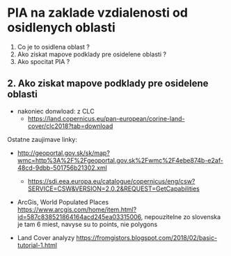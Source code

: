 # PIA na zaklade vzdialenosti od osidlenych oblasti

1. Co je to osidlena oblast ?
2. Ako ziskat mapove podklady pre osidelene oblasti ?
3. Ako spocitat PIA ?



## 2. Ako ziskat mapove podklady pre osidelene oblasti

- nakoniec donwload: z CLC
	- https://land.copernicus.eu/pan-european/corine-land-cover/clc2018?tab=download

Ostatne zaujimave linky:

- http://geoportal.gov.sk/sk/map?wmc=http%3A%2F%2Fgeoportal.gov.sk%2Fwmc%2F4ebe874b-e2af-48cd-9dbb-501756b21302.xml
	- https://sdi.eea.europa.eu/catalogue/copernicus/eng/csw?SERVICE=CSW&VERSION=2.0.2&REQUEST=GetCapabilities

- ArcGis, World Populated Places <https://www.arcgis.com/home/item.html?id=587c838521864164acd245ea03315006>, nepouzitelne zo slovenska je tam 6 miest, navyse su to points, nie polygons

- Land Cover analyzy https://fromgistors.blogspot.com/2018/02/basic-tutorial-1.html



